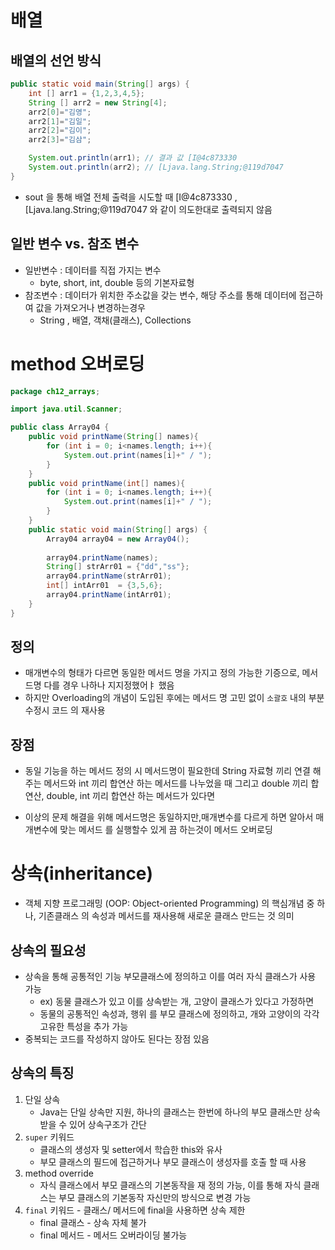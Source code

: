 # 배열
## 배열의 선언 방식
```java
public static void main(String[] args) {
    int [] arr1 = {1,2,3,4,5};
    String [] arr2 = new String[4];
    arr2[0]="김영";
    arr2[1]="김일";
    arr2[2]="김이";
    arr2[3]="김삼";

    System.out.println(arr1); // 결과 값 [I@4c873330
    System.out.println(arr2); // [Ljava.lang.String;@119d7047
}
```
- sout 을 통해 배열 전체 출력을 시도할 때 [I@4c873330 , [Ljava.lang.String;@119d7047 와 같이
    의도한대로 출력되지 않음 

## 일반 변수  vs.  참조 변수

- 일반변수 : 데이터를 직접 가지는 변수
  - byte, short, int, double 등의 기본자료형
- 참조변수 : 데이터가 위치한 주소값을 갖는 변수, 해당 주소를 통해 데이터에 접근하여 값을 가져오거나 변경하는경우
  - String , 배열, 객채(클래스), Collections

# method 오버로딩
```java
package ch12_arrays;

import java.util.Scanner;

public class Array04 {
    public void printName(String[] names){
        for (int i = 0; i<names.length; i++){
            System.out.print(names[i]+" / ");
        }
    }
    public void printName(int[] names){
        for (int i = 0; i<names.length; i++){
            System.out.print(names[i]+" / ");
        }
    }
    public static void main(String[] args) {
        Array04 array04 = new Array04();
        
        array04.printName(names);
        String[] strArr01 = {"dd","ss"};
        array04.printName(strArr01);
        int[] intArr01  = {3,5,6};
        array04.printName(intArr01);
    }
}
```

## 정의
- 매개변수의 형태가 다르면 동일한 메서드 명을 가지고 정의 가능한 기증으로, 메서드명 다를 경우 나하나 지지정했어ㅑ 했음
- 하지만 Overloading의 개념이 도입된 후에는 메서드 명 고민 없이 `소괄호` 내의 부분 수정시 코드 의 재사용 

## 장점
- 동일 기능을 하는 메서드 정의 시 메서드명이 필요한데  String 자료형 끼리 연결 해주는 메서드와 int 끼리 합연산 하는 메서드를 나누었을 때
    그리고 double 끼리 합연산, double, int 끼리 합연산 하는 메서드가 있다면

- 이상의 문제 해결을 위해 메서드명은 동일하지만,매개변수를 다르게 하면 알아서 매개변수에 맞는 메서드 를 실행할수 있게 끔 하는것이 메서드 오버로딩


# 상속(inheritance)
- 객체 지향 프로그래밍 (OOP: Object-oriented Programming) 의 핵심개념 중 하나, 기존클래스 의 속성과 메서드를 재사용해 새로운 클래스 만드는 것 의미

## 상속의 필요성
- 상속을 통해 공통적인 기능 부모클래스에 정의하고 이를 여러 자식 클래스가 사용 가능
  -  ex) 동물 클래스가 있고 이를 상속받는 개, 고양이 클래스가 있다고 가정하면
  - 동물의 공통적인 속성과, 행위 를 부모 클래스에 정의하고, 개와 고양이의 각각 고유한 특성을 추가 가능
- 중복되는 코드를 작성하지 않아도 된다는 장점 있음

## 상속의 특징
1. 단일 상속
    - Java는 단일 상속만 지원, 하나의 클래스는 한번에 하나의 부모 클래스만 상속 받을 수 있어 상속구조가 간단
2. `super` 키워드
   - 클래스의 생성자 및 setter에서 학습한 this와 유사
   - 부모 클래스의 필드에 접근하거나 부모 클래스이 생성자를 호출 할 때 사용
3. method override
    - 자식 클래스에서 부모 클래스의 기본동작을 재 정의 가능, 이를 통해 자식 클래스는 부모 클래스의 기본동작 자신만의 방식으로 변경 가능
4. `final` 키워드 - 클래스/ 메서드에 final을 사용하면 상속 제한
    - final 클래스 - 상속 자체 불가
    - final 메서드 - 메서드 오버라이딩 불가능